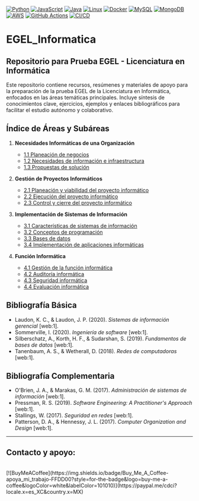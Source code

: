 [![Python](https://img.shields.io/badge/Python-3776AB?style=for-the-badge&logo=python&logoColor=white)](https://python.org)
[![JavaScript](https://img.shields.io/badge/JavaScript-F7DF1E?style=for-the-badge&logo=javascript&logoColor=black)](https://developer.mozilla.org/en-US/docs/Web/JavaScript)
[![Java](https://img.shields.io/badge/Java-007396?style=for-the-badge&logo=java&logoColor=white)](https://www.java.com)
[![Linux](https://img.shields.io/badge/Linux-FCC624?style=for-the-badge&logo=linux&logoColor=black)](https://www.linux.org)
[![Docker](https://img.shields.io/badge/Docker-2496ED?style=for-the-badge&logo=docker&logoColor=white)](https://www.docker.com)
[![MySQL](https://img.shields.io/badge/MySQL-4479A1?style=for-the-badge&logo=mysql&logoColor=white)](https://www.mysql.com)
[![MongoDB](https://img.shields.io/badge/MongoDB-47A248?style=for-the-badge&logo=mongodb&logoColor=white)](https://www.mongodb.com)
[![AWS](https://img.shields.io/badge/AWS-232F3E?style=for-the-badge&logo=amazon-aws&logoColor=white)](https://aws.amazon.com)
[![GitHub Actions](https://img.shields.io/badge/GitHub_Actions-2088FF?style=for-the-badge&logo=github-actions&logoColor=white)](https://github.com/features/actions)
[![CI/CD](https://img.shields.io/badge/CI/CD-blue?style=for-the-badge&logo=github&logoColor=white)](https://en.wikipedia.org/wiki/CI/CD)
# EGEL_Informatica
## Repositorio para Prueba EGEL - Licenciatura en Informática

Este repositorio contiene recursos, resúmenes y materiales de apoyo para la preparación de la prueba EGEL de la Licenciatura en Informática, enfocados en las áreas temáticas principales. Incluye síntesis de conocimientos clave, ejercicios, ejemplos y enlaces bibliográficos para facilitar el estudio autónomo y colaborativo.

## Índice de Áreas y Subáreas

1. **Necesidades Informáticas de una Organización**
   - [1.1 Planeación de negocios](area1-1.md)
   - [1.2 Necesidades de información e infraestructura](area1-2.md)
   - [1.3 Propuestas de solución](area1-3.md)

2. **Gestión de Proyectos Informáticos**
   - [2.1 Planeación y viabilidad del proyecto informático](area2-1.md)
   - [2.2 Ejecución del proyecto informático](area2-2.md)
   - [2.3 Control y cierre del proyecto informático](area2-3.md)

3. **Implementación de Sistemas de Información**
   - [3.1 Características de sistemas de información](area3-1.md)
   - [3.2 Conceptos de programación](area3-2.md)
   - [3.3 Bases de datos](area3-3.md)
   - [3.4 Implementación de aplicaciones informáticas](area3-4.md)

4. **Función Informática**
   - [4.1 Gestión de la función informática](area4-1.md)
   - [4.2 Auditoría informática](area4-2.md)
   - [4.3 Seguridad informática](area4-3.md)
   - [4.4 Evaluación informática](area4-4.md)

## Bibliografía Básica

- Laudon, K. C., & Laudon, J. P. (2020). *Sistemas de información gerencial* [web:1].
- Sommerville, I. (2020). *Ingeniería de software* [web:1].
- Silberschatz, A., Korth, H. F., & Sudarshan, S. (2019). *Fundamentos de bases de datos* [web:1].
- Tanenbaum, A. S., & Wetherall, D. (2018). *Redes de computadoras* [web:1].

## Bibliografía Complementaria

- O'Brien, J. A., & Marakas, G. M. (2017). *Administración de sistemas de información* [web:1].
- Pressman, R. S. (2019). *Software Engineering: A Practitioner's Approach* [web:1].
- Stallings, W. (2017). *Seguridad en redes* [web:1].
- Patterson, D. A., & Hennessy, J. L. (2017). *Computer Organization and Design* [web:1].
---

## Contacto y apoyo:

</br>
[![BuyMeACoffee](https://img.shields.io/badge/Buy_Me_A_Coffee-apoya_mi_trabajo-FFDD00?style=for-the-badge&logo=buy-me-a-coffee&logoColor=white&labelColor=101010)](https://paypal.me/cdci?locale.x=es_XC&country.x=MX)
